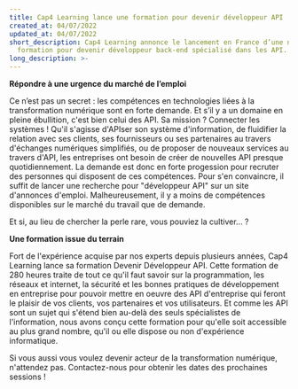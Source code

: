 ```yaml
---
title: Cap4 Learning lance une formation pour devenir développeur API
created_at: 04/07/2022
updated_at: 04/07/2022
short_description: Cap4 Learning annonce le lancement en France d’une nouvelle
  formation pour devenir développeur back-end spécialisé dans les API.
long_description: >-
---
```


**Répondre à une urgence du marché de l’emploi**


Ce n’est pas un secret : les compétences en technologies liées à la transformation numérique sont en forte demande. Et s’il y a un domaine en pleine ébullition, c'est bien celui des API. Sa mission ? Connecter les systèmes ! Qu'il s'agisse d'APIser son système d'information, de fluidifier la relation avec ses clients, ses fournisseurs ou ses partenaires au travers d'échanges numériques simplifiés, ou de proposer de nouveaux services au travers d'API, les entreprises ont besoin de créer de nouvelles API presque quotidiennement. La demande est donc en forte progession pour recruter des personnes qui disposent de ces compétences. Pour s'en convaincre, il suffit de lancer une recherche pour "développeur API" sur un site d'annonces d'emploi. Malheureusement, il y a moins de compétences disponibles sur le marché du travail que de demande. 




Et si, au lieu de chercher la perle rare, vous pouviez la cultiver... ? 



  



**Une formation issue du terrain**


Fort de l'expérience acquise par nos experts depuis plusieurs années, Cap4 Learning lance sa formation Devenir Développeur API. Cette formation de 280 heures traite de tout ce qu'il faut savoir sur la programmation, les réseaux et internet, la sécurité et les bonnes pratiques de développement en entreprise pour pouvoir mettre en oeuvre des API d'entreprise qui feront le plaisir de vos clients, vos partenaires et vos utilisateurs. Et comme les API sont un sujet qui s'étend bien au-delà des seuls spécialistes de l'information, nous avons conçu cette formation pour qu'elle soit accessible au plus grand nombre, qu'il ou elle dispose ou non d'expérience informatique. 




Si vous aussi vous voulez devenir acteur de la transformation numérique, n'attendez pas. Contactez-nous pour obtenir les dates des prochaines sessions !